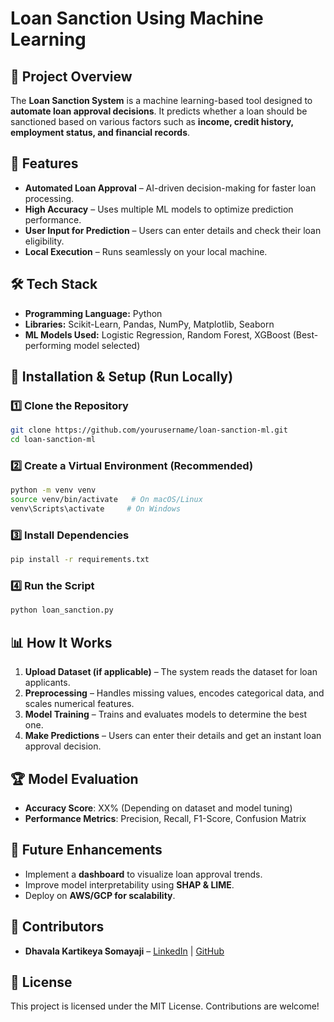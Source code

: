 # Loan Sanction Using Machine Learning

## 📌 Project Overview
The **Loan Sanction System** is a machine learning-based tool designed to **automate loan approval decisions**. It predicts whether a loan should be sanctioned based on various factors such as **income, credit history, employment status, and financial records**.

## 🚀 Features
- **Automated Loan Approval** – AI-driven decision-making for faster loan processing.
- **High Accuracy** – Uses multiple ML models to optimize prediction performance.
- **User Input for Prediction** – Users can enter details and check their loan eligibility.
- **Local Execution** – Runs seamlessly on your local machine.

## 🛠️ Tech Stack
- **Programming Language:** Python
- **Libraries:** Scikit-Learn, Pandas, NumPy, Matplotlib, Seaborn
- **ML Models Used:** Logistic Regression, Random Forest, XGBoost (Best-performing model selected)

## 📂 Installation & Setup (Run Locally)

### 1️⃣ Clone the Repository
```bash
git clone https://github.com/yourusername/loan-sanction-ml.git
cd loan-sanction-ml
```

### 2️⃣ Create a Virtual Environment (Recommended)
```bash
python -m venv venv
source venv/bin/activate   # On macOS/Linux
venv\Scripts\activate     # On Windows
```

### 3️⃣ Install Dependencies
```bash
pip install -r requirements.txt
```

### 4️⃣ Run the Script
```bash
python loan_sanction.py
```

## 📊 How It Works
1. **Upload Dataset (if applicable)** – The system reads the dataset for loan applicants.
2. **Preprocessing** – Handles missing values, encodes categorical data, and scales numerical features.
3. **Model Training** – Trains and evaluates models to determine the best one.
4. **Make Predictions** – Users can enter their details and get an instant loan approval decision.

## 🏆 Model Evaluation
- **Accuracy Score**: XX% (Depending on dataset and model tuning)
- **Performance Metrics**: Precision, Recall, F1-Score, Confusion Matrix

## 🎯 Future Enhancements
- Implement a **dashboard** to visualize loan approval trends.
- Improve model interpretability using **SHAP & LIME**.
- Deploy on **AWS/GCP for scalability**.

## 🤝 Contributors
- **Dhavala Kartikeya Somayaji** – [LinkedIn](www.linkedin.com/in/dhavalakartikeyasomayaji) | [GitHub](https://github.com/Knightkolla)

## 📜 License
This project is licensed under the MIT License. Contributions are welcome!

